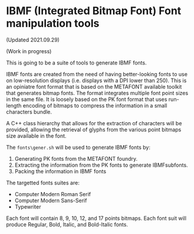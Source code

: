 # IBMF (Integrated Bitmap Font) Font manipulation tools

(Updated 2021.09.29)

(Work in progress)

This is going to be a suite of tools to generate IBMF fonts.

IBMF fonts are created from the need of having better-looking fonts to use on low-resolution displays (i.e. displays with a DPI lower than 250). This is an opiniatre font format that is based on the METAFONT available toolkit that generates bitmap fonts. The format integrates multiple font point sizes in the same file. It is loosely based on the PK font format that uses run-length encoding of bitmaps to compress the information in a small characters bundle.

A C++ class hierarchy that allows for the extraction of characters will be provided, allowing the retrieval of glyphs from the various point bitmaps size available in the font.

The `fonts\gener.sh` will be used to generate IBMF fonts by:

1) Generating PK fonts from the METAFONT foundry.
2) Extracting the information from the PK fonts to generate IBMFsubfonts.
3) Packing the information in IBMF fonts

The targetted fonts suites are:
  - Computer Modern Roman Serif
  - Computer Modern Sans-Serif
  - Typewriter

Each font will contain 8, 9, 10, 12, and 17 points bitmaps.
Each font suit will produce Regular, Bold, Italic, and Bold-Italic fonts.

